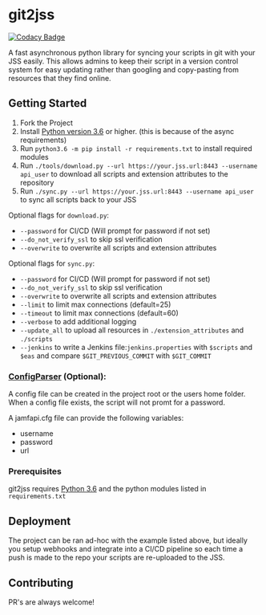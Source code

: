 # git2jss
[![Codacy Badge](https://api.codacy.com/project/badge/Grade/d9d618c32e93436ea67102fd3d3f5b21)](https://www.codacy.com/app/adam-furbee/git2jss?utm_source=github.com&amp;utm_medium=referral&amp;utm_content=BadStreff/git2jss&amp;utm_campaign=Badge_Grade)

A fast asynchronous python library for syncing your scripts in git with your JSS easily. This allows admins to keep their script in a version control system for easy updating rather than googling and copy-pasting from resources that they find online.

## Getting Started
1.  Fork the Project
2.  Install [Python version 3.6](https://www.python.org/downloads/) or higher. (this is because of the async requirements)
3.  Run `python3.6 -m pip install -r requirements.txt` to install required modules
4.  Run `./tools/download.py --url https://your.jss.url:8443 --username api_user` to download all scripts and extension attributes to the repository
5.  Run `./sync.py --url https://your.jss.url:8443 --username api_user` to sync all scripts back to your JSS

Optional flags for `download.py`:

-   `--password` for CI/CD (Will prompt for password if not set)
-   `--do_not_verify_ssl` to skip ssl verification
-   `--overwrite` to overwrite all scripts and extension attributes

Optional flags for `sync.py`:

-   `--password` for CI/CD (Will prompt for password if not set)
-   `--do_not_verify_ssl` to skip ssl verification
-   `--overwrite` to overwrite all scripts and extension attributes
-   `--limit` to limit max connections (default=25)
-   `--timeout` to limit max connections (default=60)
-   `--verbose` to add additional logging
-   `--update_all` to upload all resources in `./extension_attributes` and `./scripts`
-   `--jenkins` to write a Jenkins file:`jenkins.properties` with `$scripts` and `$eas` and compare `$GIT_PREVIOUS_COMMIT` with `$GIT_COMMIT`

### [ConfigParser](https://docs.python.org/3/library/configparser.html) (Optional):

A config file can be created in the project root or the users home folder. When a config file exists, the script will not promt for a password.

 A jamfapi.cfg file can provide the following variables:

 - username
 - password
 - url

### Prerequisites
git2jss requires [Python 3.6](https://www.python.org/downloads/) and the python modules listed in `requirements.txt`

## Deployment
The project can be ran ad-hoc with the example listed above, but ideally you setup webhooks and integrate into a CI/CD pipeline so each time a push is made to the repo your scripts are re-uploaded to the JSS.

## Contributing
PR's are always welcome!
